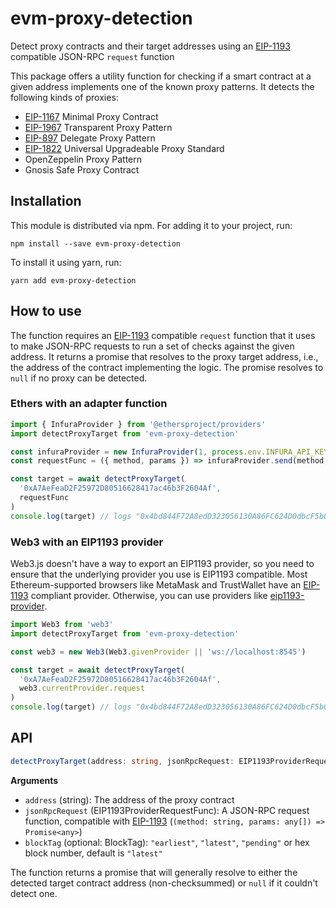# evm-proxy-detection

Detect proxy contracts and their target addresses using an [EIP-1193](https://eips.ethereum.org/EIPS/eip-1193) compatible JSON-RPC `request` function

This package offers a utility function for checking if a smart contract at a given address implements one of the known proxy patterns.
It detects the following kinds of proxies:

- [EIP-1167](https://eips.ethereum.org/EIPS/eip-1167) Minimal Proxy Contract
- [EIP-1967](https://eips.ethereum.org/EIPS/eip-1967) Transparent Proxy Pattern
- [EIP-897](https://eips.ethereum.org/EIPS/eip-897) Delegate Proxy Pattern
- [EIP-1822](https://eips.ethereum.org/EIPS/eip-1822) Universal Upgradeable Proxy Standard
- OpenZeppelin Proxy Pattern
- Gnosis Safe Proxy Contract

## Installation

This module is distributed via npm. For adding it to your project, run:

```
npm install --save evm-proxy-detection
```

To install it using yarn, run:

```
yarn add evm-proxy-detection
```

## How to use

The function requires an [EIP-1193](https://eips.ethereum.org/EIPS/eip-1193) compatible `request` function that it uses to make JSON-RPC requests to run a set of checks against the given address.
It returns a promise that resolves to the proxy target address, i.e., the address of the contract implementing the logic.
The promise resolves to `null` if no proxy can be detected.

### Ethers with an adapter function

```ts
import { InfuraProvider } from '@ethersproject/providers'
import detectProxyTarget from 'evm-proxy-detection'

const infuraProvider = new InfuraProvider(1, process.env.INFURA_API_KEY)
const requestFunc = ({ method, params }) => infuraProvider.send(method, params)

const target = await detectProxyTarget(
  '0xA7AeFeaD2F25972D80516628417ac46b3F2604Af',
  requestFunc
)
console.log(target) // logs "0x4bd844F72A8edD323056130A86FC624D0dbcF5b0"
```

### Web3 with an EIP1193 provider

Web3.js doesn't have a way to export an EIP1193 provider, so you need to ensure that the underlying provider you use is EIP1193 compatible. Most Ethereum-supported browsers like MetaMask and TrustWallet have an [EIP-1193](https://eips.ethereum.org/EIPS/eip-1193) compliant provider.
Otherwise, you can use providers like [eip1193-provider](https://www.npmjs.com/package/eip1193-provider).

```ts
import Web3 from 'web3'
import detectProxyTarget from 'evm-proxy-detection'

const web3 = new Web3(Web3.givenProvider || 'ws://localhost:8545')

const target = await detectProxyTarget(
  '0xA7AeFeaD2F25972D80516628417ac46b3F2604Af',
  web3.currentProvider.request
)
console.log(target) // logs "0x4bd844F72A8edD323056130A86FC624D0dbcF5b0"
```

## API

```ts
detectProxyTarget(address: string, jsonRpcRequest: EIP1193ProviderRequestFunc, blockTag?: BlockTag): Promise<string | null>
```

**Arguments**

- `address` (string): The address of the proxy contract
- `jsonRpcRequest` (EIP1193ProviderRequestFunc): A JSON-RPC request function, compatible with [EIP-1193](https://eips.ethereum.org/EIPS/eip-1193) (`(method: string, params: any[]) => Promise<any>`)
- `blockTag` (optional: BlockTag): `"earliest"`, `"latest"`, `"pending"` or hex block number, default is `"latest"`

The function returns a promise that will generally resolve to either the detected target contract address (non-checksummed) or `null` if it couldn't detect one.
